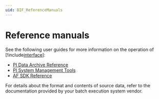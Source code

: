 ```yaml
---
uid: BIF_ReferenceManuals
---
```


# Reference manuals

<!-- Customized for Emerson DeltaV -->

See the following user guides for more information on the operation of [!include[interface](../includes/product-long.md)]:

* [PI Data Archive Reference](https://docs.osisoft.com/bundle/pi-server/page/pi-data-archive-reference.html)
* [PI System Management Tools](https://docs.osisoft.com/bundle/pi-server/page/pi-smt.html)
* [AF SDK Reference](https://docs.osisoft.com/bundle/af-sdk/page/html/overview.htm)
   
For details about the format and contents of source data, refer to the documentation provided by your batch execution system vendor. 
